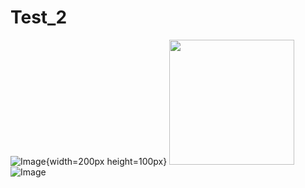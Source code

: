 # Test_2

![Image](https://external-content.duckduckgo.com/iu/?u=https%3A%2F%2Fwallpapercave.com%2Fwp%2Fwp8816374.jpg&f=1&nofb=1&ipt=b5067adb3ef7a9223e90d2f78e543f8d82dfcac6f1db727dd42a9188accc9436&ipo=images){width=200px height=100px}
<img src="[http://url.to/image.png](https://external-content.duckduckgo.com/iu/?u=https%3A%2F%2Fwallpapercave.com%2Fwp%2Fwp8816374.jpg&f=1&nofb=1&ipt=b5067adb3ef7a9223e90d2f78e543f8d82dfcac6f1db727dd42a9188accc9436&ipo=images)" width="200" height="200">
![Image](https://gdurl.com/J4Fz)

